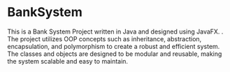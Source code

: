 # BankSystem
This is a Bank System Project written in Java and designed using JavaFX. . The project utilizes OOP concepts such as inheritance, abstraction, encapsulation, and polymorphism to create a robust and efficient system. The classes and objects are designed to be modular and reusable, making the system scalable and easy to maintain. 
